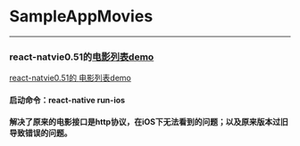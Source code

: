 # SampleAppMovies
---
### react-natvie0.51的<a href="https://reactnative.cn/docs/0.51/sample-application-movies.html" target="_blank">电影列表demo
react-natvie0.51的 [电影列表demo](https://reactnative.cn/docs/0.51/sample-application-movies.html)
#### 启动命令：react-native run-ios
#### 解决了原来的电影接口是http协议，在iOS下无法看到的问题；以及原来版本过旧导致错误的问题。

